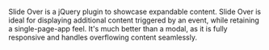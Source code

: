 Slide Over is a jQuery plugin to showcase expandable content. Slide Over
is ideal for displaying additional content triggered by an event, while
retaining a single-page-app feel. It's much better than a modal, as it is
fully responsive and handles overflowing content seamlessly.
